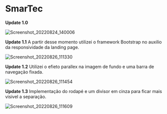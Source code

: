 # SmarTec
<b>Update 1.0</b>

![Screenshot_20220824_140006](https://user-images.githubusercontent.com/73563601/186478783-6fe29dbc-ad9b-43f3-b412-bfcd13f3716b.png)

<b>Update 1.1</b>
A partir desse momento utilizei o framework Bootstrap no auxilio da responsividade da landing page.

![Screenshot_20220826_111330](https://user-images.githubusercontent.com/73563601/186923481-c14d566c-910e-4b18-b19b-7fcda667ee2c.png)

<b>Update 1.2</b>
Utilizei o efieto parallex na imagem de fundo e uma barra de navegação fixada.

![Screenshot_20220826_111454](https://user-images.githubusercontent.com/73563601/186923747-a236615d-ee1b-4ec4-b46a-194a7e10f579.png)

<b>Update 1.3</b>
Implementação do rodapé e um divisor em cinza para ficar mais visivel a separação.

![Screenshot_20220826_111609](https://user-images.githubusercontent.com/73563601/186923998-42fb39f4-3abd-4006-8e9d-9a8cf09cda5c.png)
